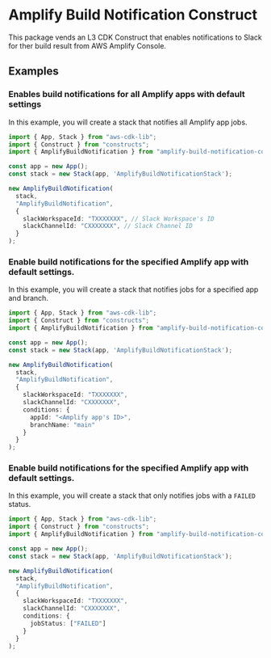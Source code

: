 # Amplify Build Notification Construct

This package vends an L3 CDK Construct that enables notifications to Slack for ther build result from AWS Amplify Console.

## Examples

### Enables build notifications for all Amplify apps with default settings

In this example, you will create a stack that notifies all Amplify app jobs.

```ts
import { App, Stack } from "aws-cdk-lib";
import { Construct } from "constructs";
import { AmplifyBuildNotification } from "amplify-build-notification-construct";

const app = new App();
const stack = new Stack(app, 'AmplifyBuildNotificationStack');

new AmplifyBuildNotification(
  stack,
  "AmplifyBuildNotification",
  {
    slackWorkspaceId: "TXXXXXXX", // Slack Workspace's ID
    slackChannelId: "CXXXXXXX", // Slack Channel ID
  }
);
```

### Enable build notifications for the specified Amplify app with default settings.

In this example, you will create a stack that notifies jobs for a specified app and branch.

```ts
import { App, Stack } from "aws-cdk-lib";
import { Construct } from "constructs";
import { AmplifyBuildNotification } from "amplify-build-notification-construct";

const app = new App();
const stack = new Stack(app, 'AmplifyBuildNotificationStack');

new AmplifyBuildNotification(
  stack,
  "AmplifyBuildNotification",
  {
    slackWorkspaceId: "TXXXXXXX",
    slackChannelId: "CXXXXXXX",
    conditions: {
      appId: "<Amplify app's ID>",
      branchName: "main"
    }
  }
);
```

### Enable build notifications for the specified Amplify app with default settings.

In this example, you will create a stack that only notifies jobs with a `FAILED` status.

```ts
import { App, Stack } from "aws-cdk-lib";
import { Construct } from "constructs";
import { AmplifyBuildNotification } from "amplify-build-notification-construct";

const app = new App();
const stack = new Stack(app, 'AmplifyBuildNotificationStack');

new AmplifyBuildNotification(
  stack,
  "AmplifyBuildNotification",
  {
    slackWorkspaceId: "TXXXXXXX",
    slackChannelId: "CXXXXXXX",
    conditions: {
      jobStatus: ["FAILED"]
    }
  }
);
```
